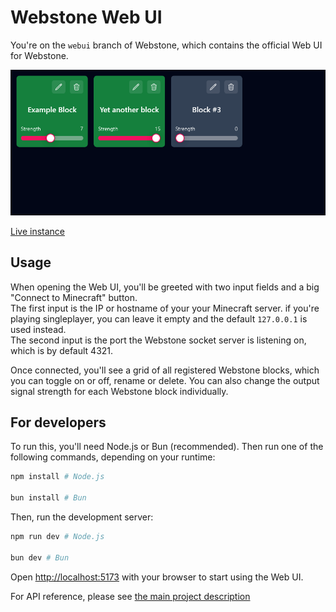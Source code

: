 # Webstone Web UI
You're on the `webui` branch of Webstone, which contains the official Web UI for Webstone.

![preview](.github/assets/preview.png)

[Live instance](https://webstone.festival.tf)

## Usage
When opening the Web UI, you'll be greeted with two input fields and a big "Connect to Minecraft" button.  
The first input is the IP or hostname of your your Minecraft server. if you're playing singleplayer, you can leave it empty and the default `127.0.0.1` is used instead.  
The second input is the port the Webstone socket server is listening on, which is by default 4321.

Once connected, you'll see a grid of all registered Webstone blocks, which you can toggle on or off, rename or delete. You can also change the output signal strength for each Webstone block individually.

## For developers
To run this, you'll need Node.js or Bun (recommended). Then run one of the following commands, depending on your runtime:

```bash
npm install # Node.js

bun install # Bun
```

Then, run the development server:

```bash
npm run dev # Node.js

bun dev # Bun
```

Open [http://localhost:5173](http://localhost:5173) with your browser to start using the Web UI.

For API reference, please see [the main project description](https://github.com/festivaldev/webstone/tree/dev?tab=readme-ov-file#api-reference)